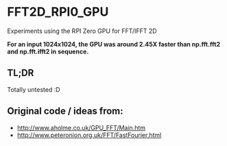 # FFT2D_RPI0_GPU
Experiments using the RPI Zero GPU for FFT/IFFT 2D

**For an input 1024x1024, the GPU was around 2.45X faster than np.fft.fft2 and np.fft.ifft2 in sequence.**

## TL;DR
Totally untested :D

## Original code / ideas from:
* http://www.aholme.co.uk/GPU_FFT/Main.htm
* http://www.peteronion.org.uk/FFT/FastFourier.html
